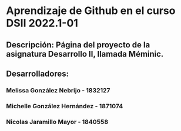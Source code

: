 # Aprendizaje de Github en el curso DSII 2022.1-01

## Descripción: Página del proyecto de la asignatura Desarrollo II, llamada Méminic.

## Desarrolladores:

### Melissa González Nebrijo - 1832127

### Michelle González Hernández - 1871074

### Nicolas Jaramillo Mayor - 1840558
